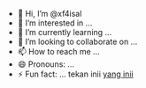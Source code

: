 - 👋 Hi, I’m @xf4isal
- 👀 I’m interested in ...
- 🌱 I’m currently learning ...
- 💞️ I’m looking to collaborate on ...
- 📫 How to reach me ...
- 😄 Pronouns: ...
- ⚡ Fun fact: ...
tekan inii   <a target="_blank" class="fcc-btn" href="https://xf4isal.github.io/buatkakakk/dist/index.html">yang inii</a>

<!---
xf4isal/xf4isal is a ✨ special ✨ repository because its `README.md` (this file) appears on your GitHub profile.
You can click the Preview link to take a look at your changes.
--->
